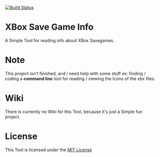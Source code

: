 [![Build Status](https://travis-ci.org/chrisderwahre/XboxSaveGameInfo.svg?branch=master)](https://travis-ci.org/chrisderwahre/XboxSaveGameInfo)

# XBox Save Game Info
A Simple Tool for reading info about XBox Savegames.

# Note
This project isn't finished, and i need help with some stuff ex: finding / coding a **command line** tool for reading / viewing the Icons of the xbx files.

# Wiki 
There is currently no Wiki for this Tool, because it's just a Simple fun project.

# License 
This Tool is licensed under the [MIT License](https://github.com/chrisderwahre/XboxSaveGameInfo/blob/master/LICENSE)
